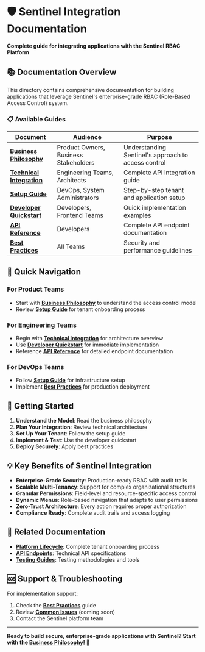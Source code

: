 # 🛡️ Sentinel Integration Documentation

**Complete guide for integrating applications with the Sentinel RBAC Platform**

## 📚 Documentation Overview

This directory contains comprehensive documentation for building applications that leverage Sentinel's enterprise-grade RBAC (Role-Based Access Control) system.

### 📋 Available Guides

| Document | Audience | Purpose |
|----------|----------|---------|
| **[Business Philosophy](./business-philosophy.md)** | Product Owners, Business Stakeholders | Understanding Sentinel's approach to access control |
| **[Technical Integration](./technical-integration.md)** | Engineering Teams, Architects | Complete API integration guide |
| **[Setup Guide](./setup-guide.md)** | DevOps, System Administrators | Step-by-step tenant and application setup |
| **[Developer Quickstart](./developer-quickstart.md)** | Developers, Frontend Teams | Quick implementation examples |
| **[API Reference](./api-reference.md)** | Developers | Complete API endpoint documentation |
| **[Best Practices](./best-practices.md)** | All Teams | Security and performance guidelines |

## 🎯 Quick Navigation

### For Product Teams
- Start with **[Business Philosophy](./business-philosophy.md)** to understand the access control model
- Review **[Setup Guide](./setup-guide.md)** for tenant onboarding process

### For Engineering Teams  
- Begin with **[Technical Integration](./technical-integration.md)** for architecture overview
- Use **[Developer Quickstart](./developer-quickstart.md)** for immediate implementation
- Reference **[API Reference](./api-reference.md)** for detailed endpoint documentation

### For DevOps Teams
- Follow **[Setup Guide](./setup-guide.md)** for infrastructure setup
- Implement **[Best Practices](./best-practices.md)** for production deployment

## 🚀 Getting Started

1. **Understand the Model**: Read the business philosophy
2. **Plan Your Integration**: Review technical architecture
3. **Set Up Your Tenant**: Follow the setup guide
4. **Implement & Test**: Use the developer quickstart
5. **Deploy Securely**: Apply best practices

## 💡 Key Benefits of Sentinel Integration

- **Enterprise-Grade Security**: Production-ready RBAC with audit trails
- **Scalable Multi-Tenancy**: Support for complex organizational structures
- **Granular Permissions**: Field-level and resource-specific access control
- **Dynamic Menus**: Role-based navigation that adapts to user permissions
- **Zero-Trust Architecture**: Every action requires proper authorization
- **Compliance Ready**: Complete audit trails and access logging

## 🔗 Related Documentation

- **[Platform Lifecycle](../project/LifeCycle.md)**: Complete tenant onboarding process
- **[API Endpoints](../project/API_ENDPOINTS.md)**: Technical API specifications
- **[Testing Guides](../testing/)**: Testing methodologies and tools

## 🆘 Support & Troubleshooting

For implementation support:
1. Check the **[Best Practices](./best-practices.md)** guide
2. Review **[Common Issues](./troubleshooting.md)** (coming soon)
3. Contact the Sentinel platform team

---

**Ready to build secure, enterprise-grade applications with Sentinel? Start with the [Business Philosophy](./business-philosophy.md)! 🚀**